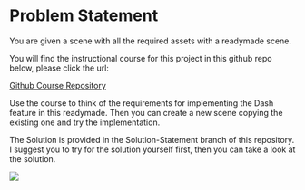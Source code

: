 # Problem Statement

You are given a scene with all the required assets with a readymade scene.

You will find the instructional course for this project in this github repo below, please click the url:

[Github Course Repository](https://github.com/outscal/Tile-Maps-Instructions.git)

Use the course to think of the requirements for implementing the Dash feature in this readymade. Then you can create a new scene copying the existing one and try the implementation.

The Solution is provided in the Solution-Statement branch of this repository. I suggest you to try for the solution yourself first, then you can take a look at the solution.

![](https://media.giphy.com/media/hNGPQK5eGDzTW/giphy.gif)
